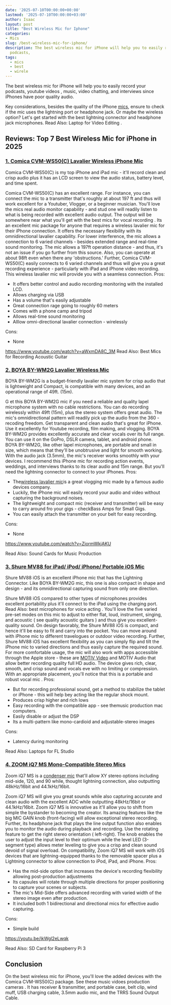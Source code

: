```yaml
---
date: '2025-07-10T00:00:00+00:00'
lastmod: '2025-07-10T00:00:00+03:00'
author: Isaac
layout: post
title: "Best Wireless Mic for Iphone"
categories:
- Mics
slug: /best-wireless-mic-for-iphone/
description: The best wireless mic for iPhone will help you to easily record your
  podcasts,
tags: 
  - mics
  - best
  - wirele
---
```

The best wireless mic for iPhone will help you to easily record your podcasts,
youtube videos
, music, video chatting, and interviews since iPhones have poor quality audio.

Key considerations, besides the quality of the iPhone [mics](/posts/best-wireless-lavalier-mic-for-dslr/), ensure to check if the mic uses the lightning port or headphone jack.
Or maybe the wireless option? Let's get started with the best lightning connector and headphone jack microphones. Read Also:
Laptop for Video Editing
.
## Reviews: Top 7 Best Wireless Mic for iPhone in 2025
### [1. Comica CVM-WS50(C) Lavalier Wireless iPhone Mic](https://www.amazon.com/dp/B078JPPT3N/?tag=p-policy-20)
Comica CVM-WS50(C) is my top iPhone and iPad mic - it'll record clean and crisp audio plus it has an LCD screen to view the audio status, battery level, and time spent.

Comica CVM-WS50(C) has an excellent range. For instance, you can connect the mic to a transmitter that's roughly at about 197 ft and thus will work excellent for a Youtuber, Vlogger, or a beginner musician.
You'll love the mics real audio monitor capability - and stud one will readily listen to what is being recorded with excellent audio output. The output will be somewhere near what you'll get with the
best mics for vocal recording
.
Its an excellent mic package for anyone that requires a wireless lavalier mic for their iPhone connection. It offers the necessary flexibility with its omnidirectional lavalier capability.
For lower interference, the mic allows a connection to 6 varied channels - besides extended range and real-time sound monitoring.
The mic allows a 197ft operation distance - and thus, it's not an issue if you go further from this source. Also, you can operate at about 98ft even when there any 'obstructions.'
Further,
Comica CVM-WS50(C) easily connects to 6 varied channels and thus will give you a great recording experience - particularly with iPad and iPhone video recording. This wireless lavalier mic will provide you with a seamless connection.
Pros:
- It offers better control and audio recording monitoring with the installed LCD.
- Allows charging via USB
- Has a volume that's easily adjustable
- Great connection rage going to roughly 60 meters
- Comes with a phone camp and tripod
- Allows real-time sound monitoring
- Alllow omni-directional lavalier connection - wirelessly

Cons:
- None

https://www.youtube.com/watch?v=aWxmDA8C_3M
Read Also:
Best Mics for Recording Acoustic Guitar
### [2. BOYA BY-WM2G Lavalier Wireless Mic](https://www.amazon.com/dp/B07GSWG9VH/?tag=p-policy-20)
BOYA BY-WM2G is a budget-friendly lavalier mic system for crisp audio that is lightweight and Compact, is compatible with many devices, and an operational range of 49ft. (15m).

G
et this BOYA BY-WM2G mic if you need a reliable and quality lapel microphone system with no cable restrictions. You can do recording wirelessly within
49ft (15m), plus the stereo system offers great audio.
The mic's omnidirectional pattern will readily pick up the audio from the 360 - recoding freedom. Get transparent and clean audio that's great for iPhone. Use it excellently for Youtube recording, film making, and vlogging.
BOYA BY-WM2G provides excellently accurate and clear vocals over its full range. You can use it on the GoPro, DSLR camera, tablet, and android phone.
BOYA BY-WM2G, like other lapel microphones, are portable and small in size, which means that they'll be unobtrusive and light for smooth working. With the audio jack (3.5mm), the mic's receiver works smoothly with your devices.
I recommend this iPhone mic for recording action events, weddings, and interviews thanks to its clear audio and 15m range. But you'll need the lightning connector to connect to your iPhones.
Pros:
- The[wireless lavalier mic](https://pestpolicy.com/best-wireless-lavalier-mic-for-dslr/)is a great vlogging mic made by a famous audio devices company.
- Luckily, the iPhone mic will easily record your audio and video without capturing the background noises.
- The lightweight and compact mic (receiver and transmitter) will be easy to carry around fro your gigs - checkBass Amps for Small Gigs.
- You can easily attach the transmitter on your belt for easy recording.

Cons:
- None

https://www.youtube.com/watch?v=ZiormWkjAKU

Read Also:
Sound Cards for Music Production
### [3. Shure MV88 for iPad/ iPod/ iPhone/ Portable iOS Mic](https://www.amazon.com/dp/B010W6W8OW/?tag=p-policy-20)
Shure MV88 iOS is an excellent iPhone mic that has the Lightning Connector. Like
BOYA BY-WM2G mic, this one is also compact in shape and design - and its omnidirectional capturing sound from only one direction.

Shure MV88 iOS compared to other
types of microphones
provides excellent portability plus it'll connect to the iPad using the charging port. Read Also:
best microphones for voice acting
.
You'll love the five varied pre-set modes on this mic to adjust to either flat, loud, instrument, singing, and acoustic (
see quality acoustic guitars
) and thus give you excellent-quality sound.
On design favorably, the Shure MV88 iOS is compact, and hence it'll be easy to fit and carry into the pocket. You can move around with iPhone mic to different travelogues or outdoor video recording.
Further, Shure MV88 iOS has excellent flexibility as you can simply flip and tilt the iPhone mic to varied directions and thus easily capture the required sound.
For more comfortable usage, the mic will also work with apps accessible through the Apple store - these are
[MOTIV Video](https://www.youtube.com/watch?v=0u1GWT_L7_Q)
and MOTIV Audio that allow better recording quality full HD audio.
The device gives rich, clear, smooth, and crisp sound and vocals eve with no limiting or compression. With an appropriate placement, you'll notice that this is a portable and
robust vocal mic
.
Pros:
- But for recording professional sound, get a method to stabilize the tablet or iPhone - this will help bey acting like the regular shock mount.
- Produces crisp higher and rich lows
- Easy recording with the compatible app - see themusic production mac computers.
- Easily disable or adjust the DSP
- Its a multi-pattern like mono-cardioid and adjustable-stereo images

Cons:
- Latency during monitoring

Read Also:
Laptops for FL Studio
### [4. ZOOM iQ7 MS Mono-Compatible Stereo Mics](https://www.amazon.com/dp/B00M6HX12E/?tag=p-policy-20)
Zoom iQ7 MS is a
[condenser mic](https://pestpolicy.com/best-condenser-mics-under-300/)
that'll allow XY stereo options including mid-side, 120, and 90 while, thought lightning connection, also outputting 48kHz/16bit and 44.1kHz/16bit.

Zoom iQ7 MS will give you great sounds while also capturing accurate and clean audio with the excellent ADC while outputting 48kHz/16bit or 44.1kHz/16bit.
Zoom iQ7 MS is innovative as it'll allow you to shift from simple the bystander to becoming the creator. Its amazing features like the big MIC GAIN knob (front-facing) will allow exceptional stereo recording.
Further, its headphone jack that plays the line output function also enables you to monitor the audio during playback and recording. Use the rotating feature to get the right stereo orientation ( left-right).
The knob enables the user to adjust the input level to their optimum while the level LED (3-segment type) allows meter leveling to give you a crisp and clean sound devoid of signal overload.
On compatibility,
Zoom iQ7 MS will work with iOS devices that are lightning-equipped thanks to the removable spacer plus a Lightning connector to allow connection to iPod, iPad, and iPhone.
Pros:
- Has the mid-side option that increases the device's recording flexibility allowing post-production adjustments
- Its capsules will rotate through multiple directions for proper positioning to capture your scenes or subjects.
- The mic's Mid-Side offers advanced recording with varied width of the stereo image even after production.
- It included both 1 bidirectional and directional mics for effective audio capturing.

Cons:
- Simple build

https://youtu.be/ikWgl2eLwqk

Read Also:
SD Card for Raspberry Pi 3
## Conclusion
On the best wireless mic for iPhone, you'll love the added devices with the
Comica CVM-WS50(C)
package. See these
music vidoes production cameras
.
It has receiver & transmitter, and portable case, belt clip, wind muff, USB charging cable, 3.5mm audio mic, and the TRRS Sound Output Cable.
